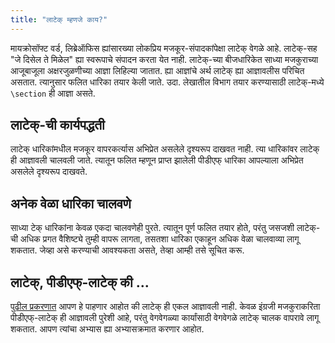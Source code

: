 ```yaml
---
title: "लाटेक् म्हणजे काय?"
---
```


मायक्रोसॉफ्ट वर्ड, लिब्रेऑफिस ह्यांसारख्या लोकप्रिय मजकूर-संपादकांपेक्षा लाटेक् वेगळे आहे.
लाटेक्-सह "जे दिसेल ते मिळेल" ह्या स्वरूपाचे संपादन करता येत नाही. लाटेक्-च्या बीजधारिकेत
साध्या मजकुराच्या आजूबाजूला अक्षरजुळणीच्या आज्ञा लिहिल्या जातात. ह्या आज्ञांचे अर्थ लाटेक्
ह्या आज्ञावलीस परिचित असतात. त्यानुसार फलित धारिका तयार केली जाते. उदा. लेखातील
विभाग तयार करण्यासाठी लाटेक्-मध्ये `\section` ही आज्ञा असते.

## लाटेक्-ची कार्यपद्धती

लाटेक् धारिकांमधील मजकूर वापरकर्त्यास अभिप्रेत असलेले दृश्यरूप दाखवत नाही.
त्या धारिकांवर लाटेक् ही आज्ञावली चालवली जाते. त्यातून फलित म्हणून प्राप्त झालेली
पीडीएफ् धारिका आपल्याला अभिप्रेत असलेले दृश्यरूप दाखवते.

## अनेक वेळा धारिका चालवणे

साध्या टेक् धारिकांना केवळ एकदा चालवणेही पुरते. त्यातून पूर्ण फलित तयार होते, परंतु
जसजशी लाटेक्-ची अधिक प्रगत वैशिष्ट्ये तुम्ही वापरू लागता, तसतशा धारिका एकाहून
अधिक वेळा चालवाव्या लागू शकतात. जेव्हा असे करण्याची आवश्यकता असते, तेव्हा आम्ही
तसे सूचित करू.

## लाटेक्, पीडीएफ्-लाटेक् की ...

[पुढील प्रकरणात](lesson-02) आपण हे पाहणार आहोत की लाटेक् ही एकल आज्ञावली नाही.
केवळ इंग्रजी मजकुराकरिता पीडीएफ्-लाटेक् ही आज्ञावली पुरेशी आहे, परंतु वेगवेगळ्या कार्यांसाठी
वेगवेगळे लाटेक् चालक वापरावे लागू शकतात. आपण त्यांचा अभ्यास ह्या अभ्यासक्रमात करणार आहोत.
